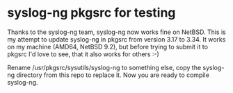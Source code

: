 # syslog-ng pkgsrc for testing

Thanks to the syslog-ng team, syslog-ng now works fine on NetBSD. This is my attempt to update syslog-ng in pkgsrc from version 3.17 to 3.34. It works on my machine (AMD64, NetBSD 9.2), but before trying to submit it to pkgsrc I'd love to see, that it also works for others :-)

Rename /usr/pkgsrc/sysutils/syslog-ng to something else, copy the syslog-ng directory from this repo to replace it. Now you are ready to compile syslog-ng.


